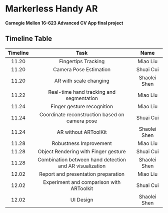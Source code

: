 # Markerless Handy AR
#### Carnegie Mellon 16-623 Advanced CV App final project
## Timeline Table
|Timeline| Task  | Name
|:-:|:-:|:-:|
|11.20|Fingertips Tracking|Miao Liu|
|11.20|Camera Pose Estimation|Shuai Cui|
|11.20|AR with scale changing|Shaolei Shen|
|11.22|Real-time hand tracking and segmentation|Miao Liu|
|11.24|Finger gesture recognition|Miao Liu|
|11.24|Coordinate reconstruction based on camera pose|Shuai Cui|
|11.24|AR without ARToolKit|Shaolei Shen|
|11.28|Robustness Improvement|Miao Liu|
|11.28|Object Rendering with Finger gesture|Shuai Cui|
|11.28|Combination between hand detection and AR visualization|Shaolei Shen|
|12.02|Report and presentation preparation|Miao Liu|
|12.02|Experiment and comparison with ARToolkit|Shuai Cui|
|12.02|UI Design|Shaolei Shen|

